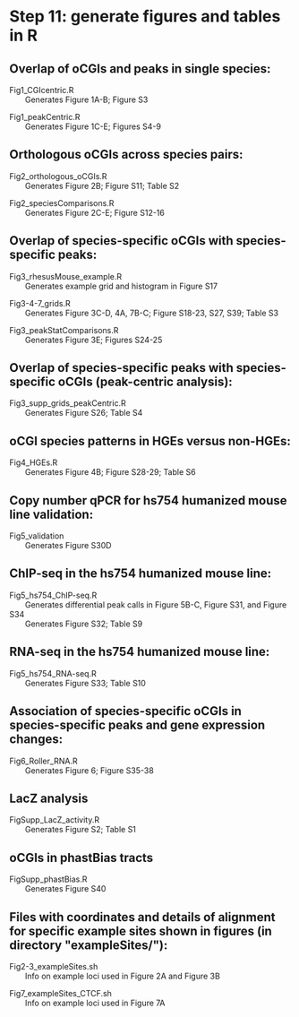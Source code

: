 # Step 11: generate figures and tables in R

## Overlap of oCGIs and peaks in single species:

Fig1_CGIcentric.R  
&emsp;&emsp;Generates Figure 1A-B; Figure S3  

Fig1_peakCentric.R  
&emsp;&emsp;Generates Figure 1C-E; Figures S4-9  

## Orthologous oCGIs across species pairs:

Fig2_orthologous_oCGIs.R  
&emsp;&emsp;Generates Figure 2B; Figure S11; Table S2  

Fig2_speciesComparisons.R  
&emsp;&emsp;Generates Figure 2C-E; Figure S12-16  

## Overlap of species-specific oCGIs with species-specific peaks:

Fig3_rhesusMouse_example.R  
&emsp;&emsp;Generates example grid and histogram in Figure S17  

Fig3-4-7_grids.R  
&emsp;&emsp;Generates Figure 3C-D, 4A, 7B-C; Figure S18-23, S27, S39; Table S3  

Fig3_peakStatComparisons.R  
&emsp;&emsp;Generates Figure 3E; Figures S24-25  

## Overlap of species-specific peaks with species-specific oCGIs (peak-centric analysis):

Fig3_supp_grids_peakCentric.R  
&emsp;&emsp;Generates Figure S26; Table S4  

## oCGI species patterns in HGEs versus non-HGEs:

Fig4_HGEs.R  
&emsp;&emsp;Generates Figure 4B; Figure S28-29; Table S6

## Copy number qPCR for hs754 humanized mouse line validation:
Fig5_validation  
&emsp;&emsp;Generates Figure S30D

## ChIP-seq in the hs754 humanized mouse line:
Fig5_hs754_ChIP-seq.R  
&emsp;&emsp;Generates differential peak calls in Figure 5B-C, Figure S31, and Figure S34  
&emsp;&emsp;Generates Figure S32; Table S9

## RNA-seq in the hs754 humanized mouse line:
Fig5_hs754_RNA-seq.R  
&emsp;&emsp;Generates Figure S33; Table S10

## Association of species-specific oCGIs in species-specific peaks and gene expression changes:
Fig6_Roller_RNA.R  
&emsp;&emsp;Generates Figure 6; Figure S35-38

## LacZ analysis
FigSupp_LacZ_activity.R  
&emsp;&emsp;Generates Figure S2; Table S1

## oCGIs in phastBias tracts
FigSupp_phastBias.R  
&emsp;&emsp;Generates Figure S40

## Files with coordinates and details of alignment for specific example sites shown in figures (in directory "exampleSites/"):
Fig2-3_exampleSites.sh  
&emsp;&emsp;Info on example loci used in Figure 2A and Figure 3B

Fig7_exampleSites_CTCF.sh  
&emsp;&emsp;Info on example loci used in Figure 7A

